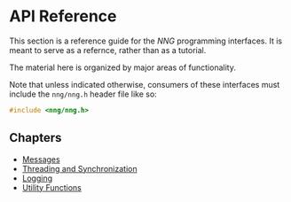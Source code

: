# API Reference

This section is a reference guide for the _NNG_ programming interfaces.
It is meant to serve as a refernce, rather than as a tutorial.

The material here is organized by major areas of functionality.

Note that unless indicated otherwise, consumers of these interfaces must
include the `nng/nng.h` header file like so:

```c
#include <nng/nng.h>
```

## Chapters

- [Messages](msg/)
- [Threading and Synchronization](thr/)
- [Logging](logging.md)
- [Utility Functions](util/)
